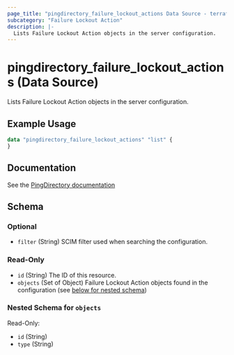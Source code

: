 ```yaml
---
page_title: "pingdirectory_failure_lockout_actions Data Source - terraform-provider-pingdirectory"
subcategory: "Failure Lockout Action"
description: |-
  Lists Failure Lockout Action objects in the server configuration.
---
```


# pingdirectory_failure_lockout_actions (Data Source)

Lists Failure Lockout Action objects in the server configuration.

## Example Usage

```terraform
data "pingdirectory_failure_lockout_actions" "list" {
}
```

## Documentation
See the [PingDirectory documentation](https://docs.pingidentity.com/r/en-us/pingdirectory-93/pd_sec_alt_failure_lockout_actions)

<!-- schema generated by tfplugindocs -->
## Schema

### Optional

- `filter` (String) SCIM filter used when searching the configuration.

### Read-Only

- `id` (String) The ID of this resource.
- `objects` (Set of Object) Failure Lockout Action objects found in the configuration (see [below for nested schema](#nestedatt--objects))

<a id="nestedatt--objects"></a>
### Nested Schema for `objects`

Read-Only:

- `id` (String)
- `type` (String)

